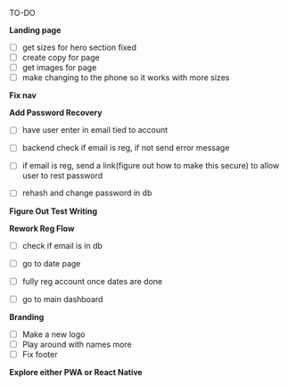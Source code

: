 TO-DO

**Landing page**

* [ ] get sizes for hero section fixed
* [ ] create copy for page
* [ ] get images for page
* [ ] make changing to the phone so it works with more sizes

**Fix nav**

**Add Password Recovery**

* [ ] have user enter in email tied to account
* [ ] backend check if email is reg, if not send error message

* [ ] if email is reg, send a link(figure out how to make this secure) to allow user to rest password
* [ ] rehash and change password in db

**Figure Out Test Writing**

**Rework Reg Flow**

* [ ] check if email is in db
* [ ] go to date page

* [ ] fully reg account once dates are done
* [ ] go to main dashboard

**Branding**

* [ ] Make a new logo
* [ ] Play around with names more
* [ ] Fix footer

**Explore either PWA or React Native**

